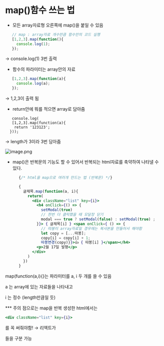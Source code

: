 # map()함수 쓰는 법

- 모든 array자료형 오른쪽에 map()을 붙일 수 있음

```jsx
   // map : array자료 개수만큼 함수안의 코드 실행
   [1,2,3].map(function(){
     console.log(1);
   });
```

→ console.log(1) 3번 출력

- 함수의 파라미터는 array안의 자료

```jsx
   [1,2,3].map(function(a){
     console.log(a);
   });
```

→ 1,2,3이 출력 됨

- return안에 뭐를 적으면 array로 담아줌

```
   console.log(
   [1,2,3].map(function(a){
    return '123123';
  }));
```

→ length가 3이라 3번 담아줌

![image.png](image.png)

- map()은 반복문의 기능도 할 수 있어서 반복되는 html자료를 축약하여 나타낼 수 있다.

```jsx
      {/* html을 map으로 여러개 만드는 법 (반복문) */}

      {
        글제목.map(function(a, i){
          return(
            <div className="list" key={i}>
              <h4 onClick={() => {
                setModal(true) 
                // 한번 더 클릭했을 때 모달창 닫기
                modal === true ? setModal(false) : setModal(true) ;
              }}> { 글제목[i] } <span onClick={ () => {
                // 따봉이 array자료일 경우에는 복사본을 만들어서 해야함
                let copy = [...따봉];
                copy[i] = copy[i] + 1;
                따봉변경(copy)}}>👍 { 따봉[i] }</span></h4>
              <p>2월 17일 발행</p>
            </div>
          )
        })
      }
```

map(function(a,i){}는 파라미터를 a, i 두 개를 쓸 수 있음

a 는 array에 있는 자료들을 나타내고

i 는 정수 (length만큼일 듯)

*** 주의 점으로는 map을 반복 생성한 html에서는 

```jsx
<div className="list" key={i}> 
```

를 꼭 써줘야함!
→ 리액트가 <div>들을 구분 가능